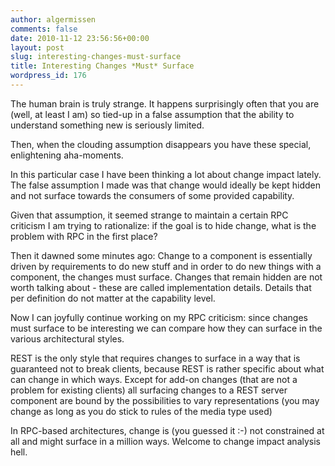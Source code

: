 ```yaml
---
author: algermissen
comments: false
date: 2010-11-12 23:56:56+00:00
layout: post
slug: interesting-changes-must-surface
title: Interesting Changes *Must* Surface
wordpress_id: 176
---
```


The human brain is truly strange. It happens surprisingly often that you are (well, at least I am) so tied-up in a false assumption that the ability to understand something new is seriously limited.

Then, when the clouding assumption disappears you have these special, enlightening aha-moments.

In this particular case I have been thinking a lot about change impact lately. The false assumption I made was that change would ideally be kept hidden and not surface towards the consumers of some provided capability.

Given that assumption, it seemed strange to maintain a certain RPC criticism I am trying to rationalize: if the goal is to hide change, what is the problem with RPC in the first place?

Then it dawned some minutes ago: Change to a component is essentially driven by requirements to do new stuff and in order to do new things with a component, the changes must surface. Changes that remain hidden are not worth talking about - these are called implementation details. Details that per definition do not matter at the capability level.

Now I can joyfully continue working on my RPC criticism: since changes must surface to be interesting we can compare how they can surface in the various architectural styles.

REST is the only style that requires changes to surface in a way that is guaranteed not to break clients, because REST is rather specific about what can change in which ways. Except for add-on changes (that are not a problem for existing clients) all surfacing changes to a REST server component are bound by the possibilities to vary representations (you may change as long as you do stick to rules of the media type used)

In RPC-based architectures, change is (you guessed it :-) not constrained at all and might surface in a million ways. Welcome to change impact analysis hell.

